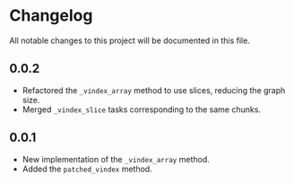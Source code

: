 # Changelog

All notable changes to this project will be documented in this file.

## 0.0.2

* Refactored the `_vindex_array` method to use slices, reducing the graph size.
* Merged `_vindex_slice` tasks corresponding to the same chunks.

## 0.0.1

* New implementation of the `_vindex_array` method.
* Added the `patched_vindex` method.
